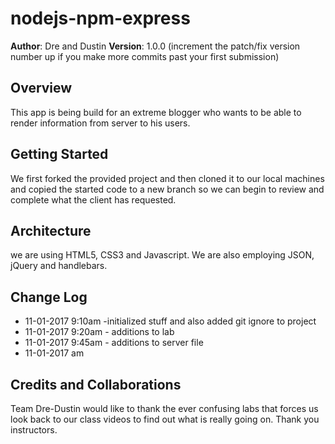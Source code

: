 # nodejs-npm-express

**Author**: Dre and Dustin
**Version**: 1.0.0 (increment the patch/fix version number up if you make more commits past your first submission)

## Overview

This app is being build for an extreme blogger who wants to be able to render information from server to his users.

## Getting Started

We first forked the provided project and then cloned it to our local machines and copied the started code to a new branch so we can begin to review and complete what the client has requested.

## Architecture

we are using HTML5, CSS3 and Javascript. We are also employing JSON, jQuery and handlebars.
## Change Log

- 11-01-2017   9:10am -initialized stuff and also added git ignore to project
- 11-01-2017   9:20am - additions to lab
- 11-01-2017   9:45am - additions to server file
- 11-01-2017   am

## Credits and Collaborations

Team Dre-Dustin would like to thank the ever confusing labs that forces us look back to our class videos to find out what is really going on. Thank you instructors.
